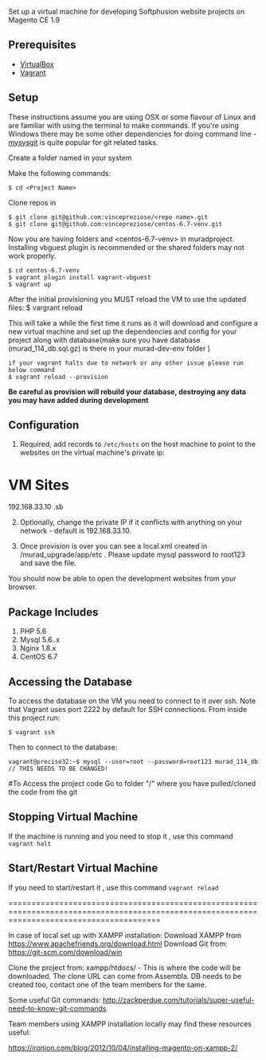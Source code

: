 Set up a virtual machine for developing Softphusion website projects on Magento CE 1.9

## Prerequisites

* [VirtualBox][]
* [Vagrant][]


## Setup

These instructions assume you are using OSX or some flavour of Linux and are familiar with using the terminal to make commands. If you're using Windows there may be some other dependencies for doing command line - [mysysgit](https://github.com/msysgit/msysgit) is quite popular for git related tasks.

Create a folder named <Project Name> in your system

Make the following commands:

    $ cd <Project Name>

Clone repos in <Project Name>

    $ git clone git@github.com:vincepreziose/<repo name>.git
    $ git clone git@github.com:vincepreziose/centos-6.7-venv.git	

Now you are having folders <repo name> and <centos-6.7-venv> in muradproject.  Installing vbguest plugin is recommended or the shared folders may not work properly.

    $ cd centos-6.7-venv
    $ vagrant plugin install vagrant-vbguest
    $ vagrant up
    
After the initial provisioning you MUST reload the VM to use the updated files:
    $ vargrant reload

This will take a while the first time it runs as it will download and configure a new virtual machine and set up the dependencies and config for your project along with database(make sure you have database (murad_114_db.sql.gz) is there in your murad-dev-env folder )

    if your vagrant halts due to network or any other issue please run below command
    $ vagrant reload --provision

**Be careful as provision will rebuild your database, destroying any data you may have added during development**

## Configuration

1. Required, add records to `/etc/hosts` on the host machine to point to the websites on the virtual machine's private ip:

# VM Sites
192.168.33.10   <nginx-server-name>.sb

2. Optionally, change the private IP if it conflicts with anything on your network - default is 192.168.33.10.

3. Once provision is over you can see a local.xml created in /murad_upgrade/app/etc . Please update mysql password to root123 and save the file.

You should now be able to open the development websites from your browser.

## Package Includes

1. PHP    5.6
2. Mysql  5.6..x
3. Nginx  1.8.x
4. CentOS 6.7


## Accessing the Database

To access the database on the VM you need to connect to it over ssh. Note that Vagrant uses port 2222 by default for SSH connections. From inside this project run:

    $ vagrant ssh

Then to connect to the database:

    vagrant@precise32:~$ mysql --user=root --password=root123 murad_114_db // THIS NEEDS TO BE CHANGED!
	
#To Access the project code
Go to folder "<Project Name>/<repo name>" where you have pulled/cloned the code from the git

## Stopping Virtual Machine

If the machine is running  and you need to stop it , use this command `vagrant halt`

## Start/Restart Virtual Machine

If you need to start/restart it , use this command `vagrant reload`




[VirtualBox]:https://www.virtualbox.org/
[Vagrant]:http://www.vagrantup.com/
[Vagrant Documents]:https://docs.vagrantup.com/v2/


=============================================================================================================================================

In case of local set up with XAMPP installation:
Download XAMPP from https://www.apachefriends.org/download.html
Download Git from: https://git-scm.com/download/win

Clone the project from: xampp/htdocs/ - This is where the code will be downloaded. The clone URL can come from Assembla.
DB needs to be created too, contact one of the team members for the same. 

Some useful Git commands:
http://zackperdue.com/tutorials/super-useful-need-to-know-git-commands

Team members using XAMPP installation locally may find these resources useful:

https://ironion.com/blog/2012/10/04/installing-magento-on-xampp-2/

